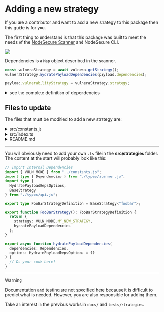 # Adding a new strategy
If you are a contributor and want to add a new strategy to this package then this guide is for you.

The first thing to understand is that this package was built to meet the needs of the [NodeSecure Scanner](https://github.com/NodeSecure/scanner) and NodeSecure CLI.

![](./images/scanner.png)

Dependencies is a `Map` object described in the scanner.

```js
const vulneraStrategy = await vulnera.getStrategy();
vulneraStrategy.hydratePayloadDependencies(payload.dependencies);

payload.vulnerabilityStrategy = vulneraStrategy.strategy;
```

<details><summary>see the complete definition of dependencies</summary>

dependencies is described by the type `Record<string, VersionDescriptor>`. And VersionDescriptor by the following interface:

```ts
interface VersionDescriptor {
    metadata: {
        dependencyCount: number;
        publishedCount: number;
        lastUpdateAt: number;
        lastVersion: number;
        hasChangedAuthor: boolean;
        hasManyPublishers: boolean;
        hasReceivedUpdateInOneYear: boolean;
        author: string | null;
        homepage: string | null;
        maintainers: Maintainer[];
        publishers: Publisher[];
    };
    versions: string[];
    vulnerabilities: Vulnerability[];
    [version: string]: {
        id: number;
        usedBy: Record<string, string>;
        size: number;
        description: string;
        author: string | Author;
        warnings: Warning[];
        composition: {
            extensions: string[];
            files: string[];
            minified: string[];
            required_files: string[];
            required_thirdparty: string[];
            required_nodejs: string[];
            unused: string[];
            missing: string[];
        };
        license: string | License[];
        flags: Flags;
        gitUrl: null | string;
    };
}
```

</details>

## Files to update

The files that must be modified to add a new strategy are:

<details><summary>src/constants.js</summary>

You must add a new constant in variable `VULN_MODE`
```js
export const VULN_MODE = Object.freeze({
  GITHUB_ADVISORY: "github-advisory",
  SNYK: "snyk",
  SONATYPE: "sonatype",
  NONE: "none",
  MY_NEW_STRATEGY: "foobar" // <-- here
});
```

Also think to update the type definition of **VULN_MODE** in `types/api.d.ts`.

</details>

<details><summary>src/index.ts</summary>

This is the file we use to export and manage the initialization of a strategy.
You need to update the initStrategy function and add a new case for your strategy.

```js
export function setStrategy<T extends Kind>(
  name: T
): AllStrategy[T] {
  if (name === VULN_MODE.GITHUB_ADVISORY) {
    localVulnerabilityStrategy = Object.seal(GitHubAdvisoryStrategy());
  }
  else if (name === VULN_MODE.MY_NEW_STRATEGY) { // Add condition here
    localVulnerabilityStrategy = Object.seal(FooBarStrategy());
  }
  else {
    localVulnerabilityStrategy = Object.seal(NoneStrategy());
  }

  return localVulnerabilityStrategy as AllStrategy[T];
}
```

</details>

<details><summary>README.md</summary>

It is obviously necessary to add your strategy in the README. Also make sure that the codes and definitions are up to date.

</details>

---

You will obviously need to add your own `.ts` file in the **src/strategies** folder. The content at the start will probably look like this:

```ts
// Import Internal Dependencies
import { VULN_MODE } from "../constants.js";
import type { Dependencies } from "./types/scanner.js";
import type {
  HydratePayloadDepsOptions,
  BaseStrategy
} from "./types/api.js";

export type FooBarStrategyDefinition = BaseStrategy<"foobar">;

export function FooBarStrategy(): FooBarStrategyDefinition {
  return {
    strategy: VULN_MODE.MY_NEW_STRATEGY,
    hydratePayloadDependencies
  };
}

export async function hydratePayloadDependencies(
  dependencies: Dependencies,
  options: HydratePayloadDepsOptions = {}
) {
  // Do your code here!
}
```

---
> [!WARNING] 
> Documentation and testing are not specified here because it is difficult to predict what is needed. However, you are also responsible for adding them.

Take an interest in the previous works in `docs/` and `tests/strategies`. 
